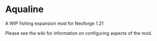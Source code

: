 # Aqualine

A WIP fishing expansion mod for Neoforge 1.21

Please see the wiki for information on configuring aspects of the mod.
